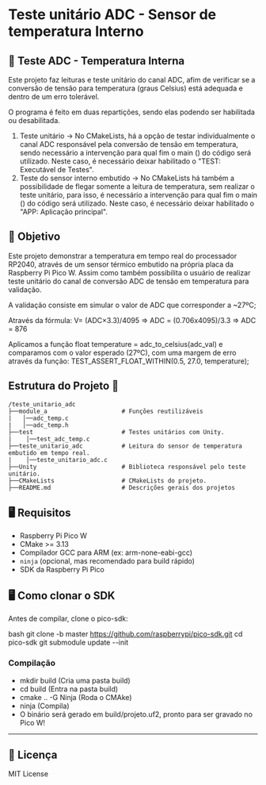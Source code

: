 # Teste unitário ADC - Sensor de temperatura Interno

## 📝 Teste ADC - Temperatura Interna 
Este projeto faz leituras e teste unitário do canal ADC, afim de verificar se a conversão de tensão para temperatura (graus Celsius) está adequada e dentro de um erro tolerável. 

O programa é feito em duas repartições, sendo elas podendo ser habilitada ou desabilitada.

 1. Teste unitário -> No CMakeLists, há a opção de testar individualmente o canal ADC responsável pela conversão de tensão em temperatura, sendo necessário a intervenção para qual fim o main () do código será utilizado. Neste caso, é necessário deixar habilitado o "TEST: Executável de Testes".
 2. Teste do sensor interno embutido -> No CMakeLists há também a possibilidade de flegar somente a leitura de temperatura, sem realizar o teste unitário, para isso, é necessário a intervenção para qual fim o main () do código será utilizado. Neste caso, é necessário deixar habilitado o "APP: Aplicação principal".

## 🎯 Objetivo
Este projeto demonstrar a temperatura em tempo real do processador RP2040, através de um sensor térmico embutido na própria placa da Raspberry Pi Pico W. Assim como também possibilita o usuário de realizar teste unitário do canal de conversão ADC de tensão em temperatura para validação. 

A validação consiste em simular o valor de ADC que corresponder a ~27ºC;

Através da fórmula: V= (ADC×3.3)/4095 => ADC = (0.706x4095)/3.3 => ADC = 876

Aplicamos a função float temperature = adc_to_celsius(adc_val) e comparamos com o valor esperado (27ºC), com uma margem de erro através da função: TEST_ASSERT_FLOAT_WITHIN(0.5, 27.0, temperature);

## Estrutura do Projeto 📂
```
/teste_unitario_adc
├──module_a                     # Funções reutilizáveis
|   │──adc_temp.c
|   │──adc_temp.h
├──test                         # Testes unitários com Unity.
|    │──test_adc_temp.c           
├──teste_unitario_adc           # Leitura do sensor de temperatura embutido em tempo real.
|    │──teste_unitario_adc.c    
├──Unity                        # Biblioteca responsável pelo teste unitário.
├──CMakeLists                   # CMakeLists do projeto.
├──README.md                    # Descrições gerais dos projetos
```

## 🖥️ Requisitos

- Raspberry Pi Pico W
- CMake >= 3.13
- Compilador GCC para ARM (ex: arm-none-eabi-gcc)
- `ninja` (opcional, mas recomendado para build rápido)
- SDK da Raspberry Pi Pico

## 🖥️ Como clonar o SDK

Antes de compilar, clone o pico-sdk:

bash
git clone -b master https://github.com/raspberrypi/pico-sdk.git
cd pico-sdk
git submodule update --init

### Compilação

- mkdir build (Cria uma pasta build)
- cd build (Entra na pasta build)
- cmake .. -G Ninja (Roda o CMAke)
- ninja (Compila)
- O binário será gerado em build/projeto.uf2, pronto para ser gravado no Pico W!

---
## 📜 Licença
MIT License
